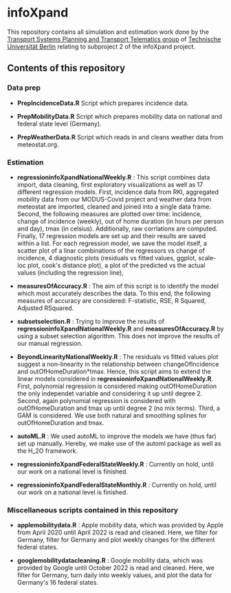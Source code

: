 # infoXpand

This repository contains all simulation and estimation work done by the [Transport Systems Planning and Transport Telematics group](https://www.tu.berlin/vsp) of [Technische Universität Berlin](https://www.tu-berlin.de) relating to subproject 2 of the infoXpand project.

## Contents of this repository


### Data prep

- **PrepIncidenceData.R**
Script which prepares incidence data.

- **PrepMobilityData.R**
Script which prepares mobility data on national and federal state level (Germany).

- **PrepWeatherData.R**
Script which reads in and cleans weather data from meteostat.org.

### Estimation

- **regressioninfoXpandNationalWeekly.R** : This script combines data import, data cleaning, first exploratory visualizations as well as 17 different regression models. First, incidence data from RKI, aggregated mobility data from our MODUS-Covid project and weather data from meteostat are imported, cleaned and joined into a single data frame. Second, the following measures are plotted over time: Incidence, change of incidence (weekly), out of home duration (in hours per person and day), tmax (in celsius). Additionally, raw corrlations are computed. Finally, 17 regression models are set up and their results are saved within a list. For each regression model, we save the model itself, a scatter plot of a linar combinations of the regressors vs change of incidence, 4 diagnostic plots (residuals vs fitted values, ggplot, scale-loc plot, cook's distance plot), a plot of the predicted vs the actual values (including the regression line),

- **measuresOfAccuracy.R** : The aim of this script is to identify the model which most accurately describes the data. To this end, the following measures of accuracy are considered: F-statistic, RSE, R Squared, Adjusted RSquared.

- **subsetselection.R** : Trying to improve the results of **regressioninfoXpandNationalWeekly.R** and **measuresOfAccuracy.R** by using a subset selection algorithm. This does not improve the results of our manual regression.

- **BeyondLinearityNationalWeekly.R** : The residuals vs fitted values plot suggest a non-linearity in the relationship between changeOfIncidence and outOfHomeDuration*tmax. Hence, this script aims to extend the linear models considered in **regressioninfoXpandNationalWeekly.R**. First, polynomial regression is considered making outOfHomeDuration the only independet variable and considering it up until degree 2. Second, again polynomial regression is considered with outOfHomeDuration and tmax up until degree 2 (no mix terms). Third, a GAM is considered. We use both natural and smoothing splines for outOfHomeDuration and tmax. 

- **autoML.R** : We used autoML to improve the models we have (thus far) set up manually. Hereby, we make use of the automl package as well as the H_2O framework.

- **regressioninfoXpandFederalStateWeekly.R** : Currently on hold, until our work on a national level is finished.

- **regressioninfoXpandFederalStateMonthly.R** : Currently on hold, until our work on a national level is finished.

### Miscellaneous scripts contained in this repository

- **applemobilitydata.R** : Apple mobility data, which was provided by Apple from April 2020 until April 2022 is read and cleaned. Here, we filter for Germany, filter for Germany and plot weekly changes for the different federal states. 

- **googlemobilitydatacleaning.R** : Google mobility data, which was provided by Google until October 2022 is read and cleaned. Here, we filter for Germany, turn daily into weekly values, and plot the data for Germany's 16 federal states.